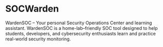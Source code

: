 # SOCWarden
WardenSOC – Your personal Security Operations Center and learning assistant.  WardenSOC is a home-lab–friendly SOC tool designed to help students, developers, and cybersecurity enthusiasts learn and practice real-world security monitoring.
